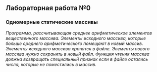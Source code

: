 ## Лабораторная работа №0
### Одномерные статические массивы

*Программа, рассчитывающая среднее арифметическое элементов вещественного массива.
Элементы исходного массива, которые больше среднего арифметического помещают в новый массив. Элементы исходного массива хранятся в файле. Элементы нового массива нужно сохранить в новый файл. Функция чтения массива должна возвращать специальный признак если в файле остались числа, которые не поместились в массив.*
